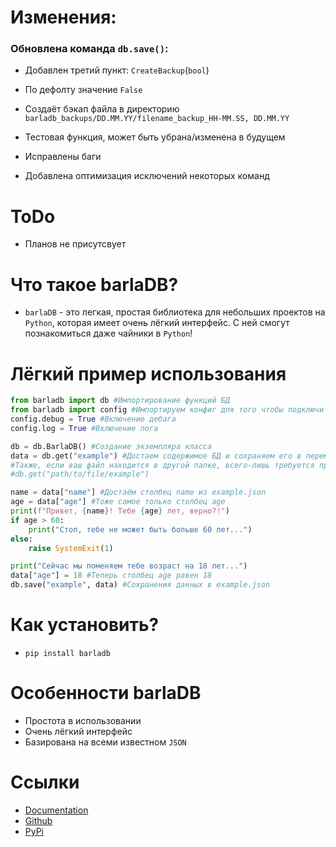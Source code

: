 # Изменения:
### Обновлена команда `db.save()`:
- Добавлен третий пункт: `CreateBackup`(`bool`)
- По дефолту значение `False`
- Создаёт бэкап файла в директорию `barladb_backups/DD.MM.YY/filename_backup_HH-MM.SS, DD.MM.YY`
- Тестовая функция, может быть убрана/изменена в будущем

- Исправлены баги
- Добавлена оптимизация исключений некоторых команд

# ToDo
- Планов не присутсвует


# Что такое barlaDB?
- `barlaDB` - это легкая, простая библиотека для небольших проектов на `Python`, которая имеет очень лёгкий интерфейс. С ней смогут познакомиться даже чайники в `Python`!

# Лёгкий пример использования
```python
from barladb import db #Импортирование функций БД
from barladb import config #Импортируем конфиг для того чтобы подключить дебаг и лог действий
config.debug = True #Включение дебага
config.log = True #Включение лога

db = db.BarlaDB() #Создание экземпляра класса
data = db.get("example") #Достаем содержимое БД и сохраняем его в переменную data. Заметьте, что мы не пишем расширение (.json)
#Также, если ваш файл находится в другой папке, всего-лишь требуется прописать другой путь, к примеру
#db.get("path/to/file/example")

name = data["name"] #Достаём столбец name из example.json
age = data["age"] #Тоже самое только столбец age
print(f"Привет, {name}! Тебе {age} лет, верно?!")
if age > 60:
    print("Стоп, тебе не может быть больше 60 лет...")
else:
    raise SystemExit(1)

print("Сейчас мы поменяем тебе возраст на 18 лет...")
data["age"] = 18 #Теперь столбец age равен 18
db.save("example", data) #Сохранения данных в example.json
```
# Как установить?
- `pip install barladb`

# Особенности barlaDB
- Простота в использовании
- Очень лёгкий интерфейс
- Базирована на всеми известном `JSON`

# Ссылки
- [Documentation](https://sites.google.com/view/barladb/)
- [Github](https://github.com/barlin41k/barladb/)
- [PyPi](https://pypi.org/project/barladb/)
